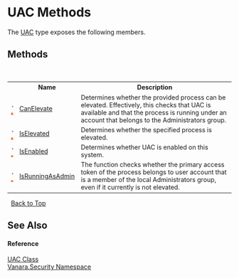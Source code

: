 # UAC Methods
 

The <a href="e104bb52-391c-8ec2-2e3c-d939511c9dec">UAC</a> type exposes the following members.


## Methods
&nbsp;<table><tr><th></th><th>Name</th><th>Description</th></tr><tr><td>![Public method](media/pubmethod.gif "Public method")![Static member](media/static.gif "Static member")</td><td><a href="a5a88844-a41f-6e99-8c4d-8a47c1e2aaa4">CanElevate</a></td><td>
Determines whether the provided process can be elevated. Effectively, this checks that UAC is available and that the process is running under an account that belongs to the Administrators group.</td></tr><tr><td>![Public method](media/pubmethod.gif "Public method")![Static member](media/static.gif "Static member")</td><td><a href="736811ec-0197-d147-1305-de494a97f97a">IsElevated</a></td><td>
Determines whether the specified process is elevated.</td></tr><tr><td>![Public method](media/pubmethod.gif "Public method")![Static member](media/static.gif "Static member")</td><td><a href="644876cf-6dd1-aae9-22b8-8e7795401c6d">IsEnabled</a></td><td>
Determines whether UAC is enabled on this system.</td></tr><tr><td>![Public method](media/pubmethod.gif "Public method")![Static member](media/static.gif "Static member")</td><td><a href="7247485e-10b0-51c3-f521-5138c627c517">IsRunningAsAdmin</a></td><td>
The function checks whether the primary access token of the process belongs to user account that is a member of the local Administrators group, even if it currently is not elevated.</td></tr></table>&nbsp;
<a href="#uac-methods">Back to Top</a>

## See Also


#### Reference
<a href="e104bb52-391c-8ec2-2e3c-d939511c9dec">UAC Class</a><br /><a href="98006b63-7b60-ec3a-0702-cd4b721a0776">Vanara.Security Namespace</a><br />